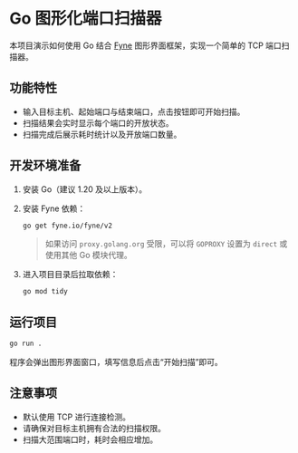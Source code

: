 # Go 图形化端口扫描器

本项目演示如何使用 Go 结合 [Fyne](https://fyne.io/) 图形界面框架，实现一个简单的 TCP 端口扫描器。

## 功能特性

- 输入目标主机、起始端口与结束端口，点击按钮即可开始扫描。
- 扫描结果会实时显示每个端口的开放状态。
- 扫描完成后展示耗时统计以及开放端口数量。

## 开发环境准备

1. 安装 Go（建议 1.20 及以上版本）。
2. 安装 Fyne 依赖：

   ```bash
   go get fyne.io/fyne/v2
   ```

   > 如果访问 `proxy.golang.org` 受限，可以将 `GOPROXY` 设置为 `direct` 或使用其他 Go 模块代理。

3. 进入项目目录后拉取依赖：

   ```bash
   go mod tidy
   ```

## 运行项目

```bash
go run .
```

程序会弹出图形界面窗口，填写信息后点击“开始扫描”即可。

## 注意事项

- 默认使用 TCP 进行连接检测。
- 请确保对目标主机拥有合法的扫描权限。
- 扫描大范围端口时，耗时会相应增加。

